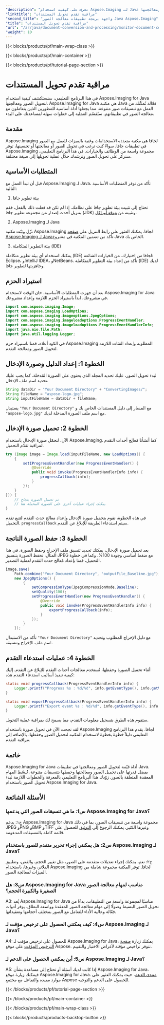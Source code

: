 ```yaml
---
"description": "تعرف على كيفية استخدام Aspose.Imaging لـ Java في هذا البرنامج التعليمي خطوة بخطوة حول تحويل الصور ومعالجتها."
"linktitle": "مراقبة تقدم تحويل المستندات"
"second_title": "واجهة برمجة تطبيقات معالجة الصور Java Aspose.Imaging"
"title": "مراقبة تقدم تحويل المستندات"
"url": "/ar/java/document-conversion-and-processing/monitor-document-conversion-progress/"
"weight": 10
---
```


{{< blocks/products/pf/main-wrap-class >}}

{{< blocks/products/pf/main-container >}}

{{< blocks/products/pf/tutorial-page-section >}}

# مراقبة تقدم تحويل المستندات

في هذا البرنامج التعليمي، سنستكشف كيفية استخدام Aspose.Imaging for Java لتحويل الصور ومعالجتها. Aspose.Imaging for Java هي مكتبة Java فعّالة تُمكّنك من العمل مع تنسيقات صور متنوعة، مما يجعلها أداة أساسية للمطورين الذين يتعاملون مع معالجة الصور في تطبيقاتهم. سنُقسّم العملية إلى خطوات سهلة لمساعدتك على البدء.

## مقدمة

Aspose.Imaging لجافا هي مكتبة متعددة الاستخدامات وغنية بالميزات للعمل مع الصور في تطبيقات جافا. سواءً كنت ترغب في تحويل الصور أو معالجتها أو تحسينها، توفر Aspose.Imaging مجموعة واسعة من الوظائف والخيارات. في هذا البرنامج التعليمي، سنركز على تحويل الصور ونرشدك خلال عملية تحويلها إلى صيغة مختلفة.

## المتطلبات الأساسية

قبل أن تبدأ العمل مع Aspose.Imaging لـ Java، تأكد من توفر المتطلبات الأساسية التالية:

1. بيئة تطوير جافا

تحتاج إلى تثبيت بيئة تطوير جافا على نظامك. إذا لم تكن قد فعلت ذلك بالفعل، فقم بتنزيل أحدث إصدار من مجموعة تطوير جافا (JDK) وتثبيته من [موقع أوراكل](https://www.oracle.com/java/technologies/javase-downloads).

2. Aspose.Imaging لـ Java

نزّل وثبّت مكتبة Aspose.Imaging لجافا. يمكنك العثور على رابط التنزيل على [صفحة Aspose.Imaging لـ Java](https://releases.aspose.com/imaging/java/)تأكد من تضمين المكتبة في مشروع Java الخاص بك.

3. بيئة التطوير المتكاملة (IDE)

يمكنك استخدام أي بيئة تطوير متكاملة (IDE) لجافا من اختيارك. من الخيارات الشائعة: Eclipse، وIntelliJ IDEA، وNetBeans. تأكد من إعداد بيئة التطوير المتكاملة (IDE) لديك وجاهزيتها لتطوير جافا.

## استيراد الحزم

بعد أن جهزت المتطلبات الأساسية، حان الوقت لاستخدام Aspose.Imaging for Java في مشروعك. ابدأ باستيراد الحزم اللازمة وإعداد مشروعك.

```java
import com.aspose.imaging.Image;
import com.aspose.imaging.LoadOptions;
import com.aspose.imaging.imageoptions.JpegOptions;
import com.aspose.imaging.imageloadoptions.ProgressEventHandler;
import com.aspose.imaging.imageloadoptions.ProgressEventHandlerInfo;
import java.nio.file.Path;
import java.util.logging.Logger;
```

في الكود أعلاه، قمنا باستيراد حزم Aspose.Imaging المطلوبة وإعداد الفئات اللازمة لتحويل الصور ومعالجة التقدم.

## الخطوة 1: إعداد الدليل وصورة الإدخال

لبدء تحويل الصور، عليك تحديد المجلد الذي يحتوي على الصورة المُدخلة. كما يجب عليك تحديد اسم ملف الإدخال.

```java
String dataDir = "Your Document Directory" + "ConvertingImages/";
String fileName = "aspose-logo.jpg";
String inputFileName = dataDir + fileName;
```

يستبدل `"Your Document Directory"` مع المسار إلى دليل المستندات الخاص بك و `"aspose-logo.jpg"` مع اسم ملف الصورة المدخلة لديك.

## الخطوة 2: تحميل صورة الإدخال

الآن، لنحمّل صورة الإدخال باستخدام Aspose.Imaging. كما أنشأنا مُعالِج أحداث التقدم لمراقبة تقدّم التحميل.

```java
try (Image image = Image.load(inputFileName, new LoadOptions() {
    {
        setIProgressEventHandler(new ProgressEventHandler() {
            @Override
            public void invoke(ProgressEventHandlerInfo info) {
                progressCallback(info);
            }
        });
    }
})) {
    // تم تحميل الصورة بنجاح
    // يمكنك إجراء عمليات أخرى على الصورة المحملة هنا
}
```

في هذه الخطوة، نقوم بتحميل صورة الإدخال وإعداد معالج حدث التقدم لتتبع تقدم التحميل. `progressCallback` سيتم استدعاء الطريقة للإبلاغ عن التقدم.

## الخطوة 3: حفظ الصورة الناتجة

بعد تحميل صورة الإدخال، يمكنك تحديد تنسيق ملف الإخراج وحفظ الصورة. في هذا المثال، نحفظ الصورة بتنسيق JPEG مع ضغط أساسي وجودة 100%. وكما في خطوة التحميل، قمنا بإعداد مُعالج حدث التقدم لعملية التصدير.

```java
image.save(
    Path.combine("Your Document Directory", "outputFile_Baseline.jpg"),
    new JpegOptions() {
        {
            setCompressionType(JpegCompressionMode.Baseline);
            setQuality(100);
            setProgressEventHandler(new ProgressEventHandler() {
                @Override
                public void invoke(ProgressEventHandlerInfo info) {
                    exportProgressCallback(info);
                }
            });
        }
    });
```

تأكد من الاستبدال `"Your Document Directory"` مع دليل الإخراج المطلوب وتحديد اسم ملف الإخراج وتنسيقه.

## الخطوة 4: عمليات استدعاء التقدم

أثناء تحميل الصورة وحفظها، تُستخدم معالجات أحداث التقدم للإبلاغ عن التقدم. إليك كيفية تنفيذ أساليب استدعاء التقدم هذه:

```java
static void progressCallback(ProgressEventHandlerInfo info) {
    Logger.printf("Progress %s : %d/%d", info.getEventType(), info.getValue(), info.getMaxValue());
}

static void exportProgressCallback(ProgressEventHandlerInfo info) {
    Logger.printf("Export event %s : %d/%d", info.getEventType(), info.getValue(), info.getMaxValue());
}
```

ستقوم هذه الطرق بتسجيل معلومات التقدم، مما يسمح لك بمراقبة عملية التحويل.

لقد نجحت الآن في تحويل صورة باستخدام Aspose.Imaging لجافا. يقدم هذا البرنامج التعليمي دليلاً خطوة بخطوة لاستخدام المكتبة لتحميل الصور وحفظها، بالإضافة إلى مراقبة التقدم.

## خاتمة

Aspose.Imaging for Java أداة قيّمة لتحويل الصور ومعالجتها في تطبيقات Java. بفضل قدرتها على تحميل الصور ومعالجتها وحفظها بتنسيقات متنوعة، تُبسّط المهام المعقدة المتعلقة بالصور. زوّدك هذا البرنامج التعليمي بالمعرفة والخطوات اللازمة لبدء تحويل الصور باستخدام Aspose.Imaging for Java.

## الأسئلة الشائعة

### س1: ما هي تنسيقات الصور التي يدعمها Aspose.Imaging for Java؟

ج١: يدعم Aspose.Imaging for Java مجموعة واسعة من تنسيقات الصور، بما في ذلك JPEG وPNG وBMP وTIFF وغيرها الكثير. يمكنك الرجوع إلى [التوثيق](https://reference.aspose.com/imaging/java/) للحصول على قائمة كاملة بالتنسيقات المدعومة.

### س2: هل يمكنني إجراء تحرير متقدم للصور باستخدام Aspose.Imaging لـ Java؟

ج٢: نعم، يمكنك إجراء تعديلات متقدمة على الصور، مثل تغيير الحجم، والقص، وتطبيق الفلاتر، وغيرها، باستخدام Aspose.Imaging لجافا. توفر المكتبة مجموعة شاملة من الميزات لمعالجة الصور.

### س3: هل Aspose.Imaging for Java مناسب لمهام معالجة الصور الصغيرة والكبيرة الحجم؟

A3: يُعد Aspose.Imaging for Java مناسبًا لمجموعة واسعة من التطبيقات، بدءًا من تحويل الصور البسيط وصولًا إلى مهام معالجة الصور المعقدة وواسعة النطاق. يوفر أدوات فعّالة وعالية الأداء للتعامل مع الصور بمختلف أحجامها وتعقيداتها.

### س4: كيف يمكنني الحصول على ترخيص مؤقت لـ Aspose.Imaging لـ Java؟

A4: للحصول على ترخيص مؤقت لـ Aspose.Imaging for Java، يمكنك زيارة [صفحة الترخيص المؤقت](https://purchase.aspose.com/temporary-license/) على موقع Aspose. تتوفر تراخيص مؤقتة لأغراض الاختبار والتقييم.

### س5: أين يمكنني الحصول على الدعم لـ Aspose.Imaging لـ Java؟

A5: إذا كانت لديك أسئلة أو تحتاج إلى مساعدة بشأن Aspose.Imaging for Java، فيمكنك زيارة موقع Aspose.Imaging for Java. [منتدى الدعم](https://forum.aspose.com/)، حيث يمكنك العثور على موارد مفيدة والتفاعل مع مجتمع Aspose للحصول على الدعم والتوجيه.

{{< /blocks/products/pf/tutorial-page-section >}}

{{< /blocks/products/pf/main-container >}}

{{< /blocks/products/pf/main-wrap-class >}}

{{< blocks/products/products-backtop-button >}}